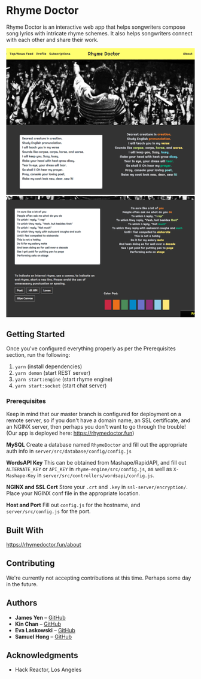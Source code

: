 # Rhyme Doctor
Rhyme Doctor is an interactive web app that helps songwriters compose song lyrics with intricate rhyme schemes. It also helps songwriters connect with each other and share their work.

![Home Page](about/home.png)
![Composition UI](about/ui.png)

## Getting Started

Once you've configured everything properly as per the Prerequisites section, run the following:

1. `yarn` (install dependencies)
2. `yarn demon` (start REST server)
3. `yarn start:engine` (start rhyme engine)
4. `yarn start:socket` (start chat server)

### Prerequisites

Keep in mind that our master branch is configured for deployment on a remote server, so if you don't have a domain name, an SSL certificate, and an NGINX server, then perhaps you don't want to go through the trouble! (Our app is deployed here: https://rhymedoctor.fun)

**MySQL**
Create a database named `RhymeDoctor` and fill out the appropriate auth info in `server/src/database/config/config.js`

**WordsAPI Key**
This can be obtained from Mashape/RapidAPI, and fill out `ALTERNATE_KEY` or `API_KEY` in `rhyme-engine/src/config.js`, as well as `X-Mashape-Key` in `server/src/controllers/wordsapi/config.js`.

**NGINX and SSL Cert**
Store your `.crt` and `.key` in `ssl-server/encryption/`. Place your NGINX conf file in the appropriate location.

**Host and Port**
Fill out `config.js` for the hostname, and `server/src/config.js` for the port.

## Built With

https://rhymedoctor.fun/about

## Contributing

We're currently not accepting contributions at this time. Perhaps some day in the future.

## Authors

* **James Yen** – [GitHub](https://github.com/jameshyen)
* **Kin Chan** – [GitHub](https://github.com/omegak911)
* **Eva Laskowski** – [GitHub](https://github.com/elaskowski)
* **Samuel Hong** – [GitHub](https://github.com/iiffd)

## Acknowledgments

* Hack Reactor, Los Angeles
